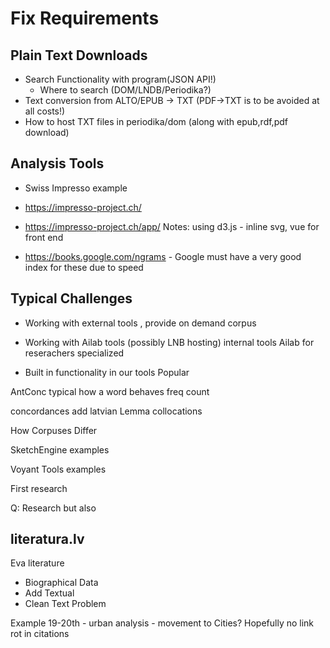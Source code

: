 # Fix Requirements


## Plain Text Downloads

* Search Functionality with program(JSON API!)
  * Where to search (DOM/LNDB/Periodika?)
* Text conversion from ALTO/EPUB -> TXT (PDF->TXT is to be avoided at all costs!)
* How to host TXT files in periodika/dom (along with epub,rdf,pdf download)

## Analysis Tools
* Swiss Impresso example
* https://impresso-project.ch/
* https://impresso-project.ch/app/
Notes: using d3.js - inline svg, vue for front end

* https://books.google.com/ngrams - Google must have a very good index for these due to speed


## Typical Challenges

* Working with external tools , provide on demand corpus

* Working with Ailab tools (possibly LNB hosting) internal tools
Ailab for reserachers specialized

* Built in functionality in our tools
Popular


AntConc typical 
how a word behaves
freq count

concordances
add latvian Lemma
collocations

How Corpuses Differ

SketchEngine examples

Voyant Tools examples

First research

Q: Research but also

## literatura.lv
Eva literature

* Biographical Data
* Add Textual
* Clean Text Problem

Example
19-20th - urban analysis - movement to Cities?
Hopefully no link rot in citations



